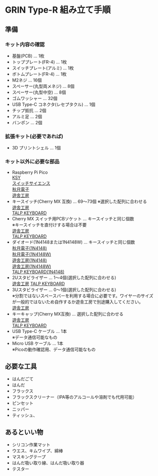 # GRIN Type-R 組み立て手順
## 準備
### キット内容の確認
- 基盤(PCB) … 1枚  
- トッププレート(FR-4) … 1枚  
- スイッチプレート(アルミ) … 1枚  
- ボトムプレート(FR-4) … 1枚  
- M2ネジ … 16個  
- スペーサー(丸型両メネジ) … 8個  
- スペーサー(丸型中空) … 8個  
- ゴムワッシャー … 32個  
- USB Type-C コネクタ(レセプタクル) … 1個  
- チップ抵抗 … 2個  
- アルミ足 … 2個
- バンポン … 2個  

### 拡張キット(必要であれば)
- 3D プリントシェル … 1個  

### キット以外に必要な部品
- Raspberry Pi Pico  
[KSY](https://raspberry-pi.ksyic.com/main/index/pdp.id/634/pdp.open/634)  
[スイッチサイエンス](https://www.switch-science.com/catalog/6900/)  
[秋月電子](https://akizukidenshi.com/catalog/g/gK-16149/)  
[遊舎工房](https://shop.yushakobo.jp/collections/all-keyboard-parts/products/raspberry-pi-pico)  
- キースイッチ(Cherry MX 互換) … 69～73個
※選択した配列に合わせる  
[遊舎工房](https://shop.yushakobo.jp/collections/all-switches)  
[TALP KEYBOARD](https://talpkeyboard.net/?category_id=59cf8860ed05e668db003f5d)  
- Cherry MX スイッチ用PCBソケット … キースイッチと同じ個数  
※キースイッチを直付けする場合は不要  
[遊舎工房](https://shop.yushakobo.jp/products/a01ps)  
[TALP KEYBOARD](https://talpkeyboard.net/items/5e02c5405b120c792616bcf9)  
- ダイオード(1N4148または1N4148W) … キースイッチと同じ個数  
[秋月電子(1N4148)](https://akizukidenshi.com/catalog/g/gI-00941/)  
[秋月電子(1N4148W)](https://akizukidenshi.com/catalog/g/gI-07084/)  
[遊舎工房(1N4148)](https://shop.yushakobo.jp/collections/all-keyboard-parts/products/a0800di-01-100)  
[遊舎工房(1N4148W)](https://shop.yushakobo.jp/collections/all-keyboard-parts/products/a0800di-02-100)  
[TALP KEYBOARD(1N4148)](https://talpkeyboard.net/items/59eadbffc8f22c15de001638)  
- 2Uスタビライザー … 1～4個(選択した配列に合わせる)  
[遊舎工房](https://shop.yushakobo.jp/products/a0500st?variant=37665699430561)
[TALP KEYBOARD](https://talpkeyboard.net/?category_id=5f884b9b3313d216eb50558a)  
- 3Uスタビライザー … 0～1個(選択した配列に合わせる)  
※分割ではないスペースバーを利用する場合に必要です。ワイヤーのサイズが一般的ではないため自作するか遊舎工房で別途購入してください。  
[遊舎工房](https://shop.yushakobo.jp/products/a0500st?variant=40429698678945)
- キーキャップ(Cherry MX互換) … 選択した配列に合わせる  
[遊舎工房](https://shop.yushakobo.jp/collections/keycaps)  
[TALP KEYBOARD](https://talpkeyboard.net/?category_id=59be183f428f2d49120007b1)  
- USB Type-C ケーブル … 1本  
※データ通信可能なもの  
- Micro USB ケーブル … 1本  
※Picoの動作確認用、データ通信可能なもの  

## 必要な工具
- はんだごて
- はんだ
- フラックス
- フラックスクリーナー（IPA等のアルコールや溶剤でも代用可能）
- ピンセット
- ニッパー
- ティッシュ、

## あるといい物
- シリコン作業マット
- ウエス、キムワイプ、綿棒
- マスキングテープ
- はんだ吸い取り線、はんだ吸い取り器
- テスター
